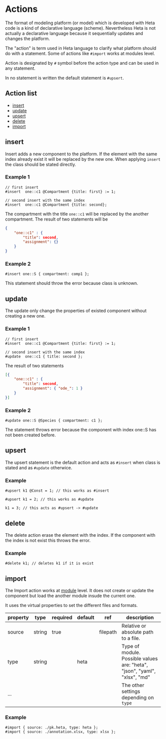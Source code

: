 # Actions

The format of modeling platform (or model) which is developed with Heta code is a kind of declarative language (scheme). Nevertheless Heta is not actually a declarative language because it sequentially updates and changes the platform.

The "action" is term used in Heta language to clarify what platform should do with a statement. Some of actions like `#import` works at modules level.

Action is designated by `#` symbol before the action type and can be used in any statement.

In no statement is written the default statement is `#upsert`.

## Action list

- [insert](#insert)
- [update](#update)
- [upsert](#upsert)
- [delete](#delete)
- [import](#import)

## insert

Insert adds a new component to the platform. 
If the element with the same index already exist it will be replaced by the new one. 
When applying `insert` the class should be stated directly.

### Example 1

```heta
// first insert
#insert  one::c1 @Compartment {title: first} := 1;

// second insert with the same index
#insert  one::c1 @Compartment {title: second};
```
The compartment with the title `one::c1` will be replaced by the another compartment.
The result of two statements will be

```json
{
    "one::c1" : {
        "title": second,
        "assignment": {} 
    } 
}
```

### Example 2

```heta
#insert one::S { compartment: comp1 };
```

This statement should throw the error because class is unknown.

## update

The update only change the properties of existed component without creating a new one.

### Example 1
```heta
// first insert
#insert  one::c1 @Compartment {title: first} := 1;

// second insert with the same index
#update  one::c1 { title: second };
```

The result of two statements
```json
[{
    "one::c1" : {
        "title": second,
        "assignment": { "ode_": 1 } 
    } 
}]
```

### Example 2

```heta
#update one::S @Species { compartment: c1 };
```

The statement throws error because the component with index one::S has not been created before.

## upsert

The upsert statement is the default action and acts as `#insert` when class is stated and as `#update` otherwice.

### Example

```heta
#upsert k1 @Const = 1; // this works as #insert

#upsert k1 = 2; // this works as #update

k1 = 3; // this acts as #upsert -> #update
```

## delete

The delete action erase the element with the index. If the component with the index is not exist this throws the error.

### Example

```heta
#delete k1; // deletes k1 if it is exist
```

## import

The Import action works at [module](./modules) level. It does not create or update the component but load the another module insude the current one.

It uses the virtual properties to set the different files and formats.

| property | type | required | default | ref | description | 
| ---------|------|----------|---------|-----|-------------|
| source | string | true | | filepath | Relative or absolute path to a file. |
| type | string | | heta | | Type of module. Possible values are: "heta", "json", "yaml", "xlsx", "md" |
| ... | | | | | The other settings depending on `type` |

### Example

```heta
#import { source: ./pk.heta, type: heta };
#import { source: ./annotation.xlsx, type: xlsx };
```
